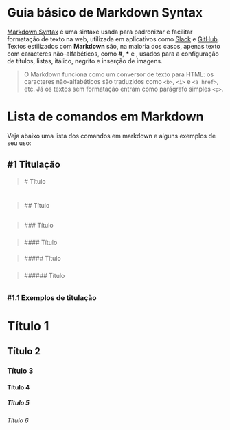 # Guia básico de Markdown Syntax
[Markdown Syntax](https://docs.pipz.com/central-de-ajuda/learning-center/guia-basico-de-markdown#open) é uma sintaxe usada para padronizar e facilitar formatação de texto na web, utilizada em aplicativos como [Slack](https://slack.com/) e [GitHub](https://github.com/). Textos estilizados com **Markdown** são, na maioria dos casos, apenas texto com caracteres não-alfabéticos, como **#**, **\*** e **![]()**, usados para a configuração de títulos, listas, itálico, negrito e inserção de imagens.

> O Markdown funciona como um conversor de texto para HTML: os caracteres não-alfabéticos são traduzidos como ```<b>```, ```<i>``` e ```<a href>```, etc. Já os textos sem formatação entram como parágrafo simples ```<p>```.

# Lista de comandos em Markdown
Veja abaixo uma lista dos comandos em markdown e alguns exemplos de seu uso:

## #1 Titulação
> \# Título <h1>

> \#\# Título <h2>

> \#\#\# Título <h3>

> \#\#\#\# Título <h4>

> \#\#\#\#\# Título <h5>

> \#\#\#\#\#\# Título <h6>

### #1.1 Exemplos de titulação
# Título 1
## Título 2
### Título 3
#### Título 4
##### Título 5
###### Título 6
